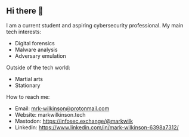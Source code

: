 ## Hi there 👋

I am a current student and aspiring cybersecurity professional.
My main tech interests:
- Digital forensics
- Malware analysis
- Adversary emulation

Outside of the tech world:
- Martial arts
- Stationary

How to reach me:
- Email: mrk-wilkinson@protonmail.com
- Website: markwilkinson.tech
- Mastodon: https://infosec.exchange/@markwilk
- Linkedin: https://www.linkedin.com/in/mark-wilkinson-6398a7312/


